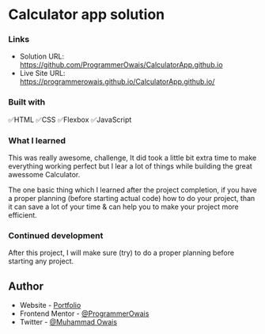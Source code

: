 # Calculator app solution

### Links

-   Solution URL: https://github.com/ProgrammerOwais/CalculatorApp.github.io
-   Live Site URL: https://programmerowais.github.io/CalculatorApp.github.io/

### Built with

✅HTML
✅CSS
✅Flexbox
✅JavaScript

### What I learned

This was really awesome, challenge, It did took a little bit extra time
to make everything working perfect but I lear a lot of things while building
the great awessome Calculator.

The one basic thing which I learned after the project completion, if you
have a proper planning (before starting actual code) how to do your project,
than it can save a lot of your time & can help you to make your project more
efficient.

### Continued development

After this project, I will make sure (try) to do a proper planning before
starting any project.

## Author

-   Website - [Portfolio](https://programmerowais.github.io/MyPortfolio.github.io/)
-   Frontend Mentor - [@ProgrammerOwais](https://www.frontendmentor.io/profile/ProgrammerOwais)
-   Twitter - [@Muhammad Owais](https://twitter.com/Muhamma92019025)

